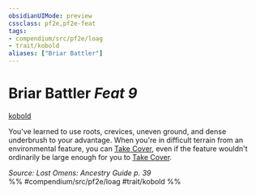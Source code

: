 ```yaml
---
obsidianUIMode: preview
cssclass: pf2e,pf2e-feat
tags:
- compendium/src/pf2e/loag
- trait/kobold
aliases: ["Briar Battler"]
---
```

# Briar Battler  *Feat 9*  
[kobold](kobold-b1.md "Kobold Ancestry & Heritage Trait")  


You've learned to use roots, crevices, uneven ground, and dense underbrush to your advantage. When you're in difficult terrain from an environmental feature, you can [Take Cover](take-cover.md), even if the feature wouldn't ordinarily be large enough for you to [Take Cover](take-cover.md).

*Source: Lost Omens: Ancestry Guide p. 39*  
%% #compendium/src/pf2e/loag #trait/kobold %%
